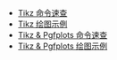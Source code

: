 - [Tikz 命令速查](programme/Latex/tikz&pgfplots/tikz_commands.md)
- [Tikz 绘图示例](programme/Latex/tikz&pgfplots/tikz_samples.md)
- [Tikz & Pgfplots 命令速查](programme/Latex/tikz&pgfplots/pgfplots_commands.md)
- [Tikz & Pgfplots 绘图示例](programme/Latex/tikz&pgfplots/pgfplots_samples.md)
